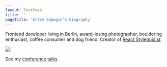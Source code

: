 ```yaml
---
layout: TextPage
title: ''
pageTitle: 'Artem Sapegin’s biography'
---
```


Frontend developer living in Berlin, award-losing photographer, bouldering enthusiast, coffee consumer and dog friend. Creator of [React Styleguidist](https://react-styleguidist.js.org/).

[![](https://gravatar.com/avatar/16a1493bcecf09614c413e571c371e96?s=1400)](https://gravatar.com/avatar/16a1493bcecf09614c413e571c371e96?s=1400)

See my [conference talks](/speaking).

